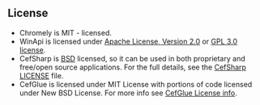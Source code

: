 License
---
* Chromely is MIT - licensed.
* WinApi is licensed under [Apache License, Version 2.0](https://github.com/prasannavl/WinApi/blob/master/LICENSE-APACHE) or [GPL 3.0 license](https://github.com/prasannavl/WinApi/blob/master/LICENSE-GPL). 
* CefSharp is [BSD](https://opensource.org/licenses/BSD-3-Clause) licensed, so it can be used in both proprietary and free/open source applications. For the full details, see the [CefSharp LICENSE](https://github.com/cefsharp/CefSharp/blob/master/LICENSE) file.
* CefGlue is licensed under MIT License with portions of code licensed under New BSD License. For more info see [CefGlue License info](https://bitbucket.org/xilium/xilium.cefglue/wiki/Home).

